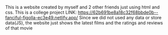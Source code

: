 This is a website created by myself and 2 other friends just using html and css. This is a college project
LINK: https://62b691be8a18c32f68bbde0b--fanciful-figolla-ec3e49.netlify.app/
Since we did not used any data or store data(JS), the website just shows the latest films and the ratings and reviews of that movie
